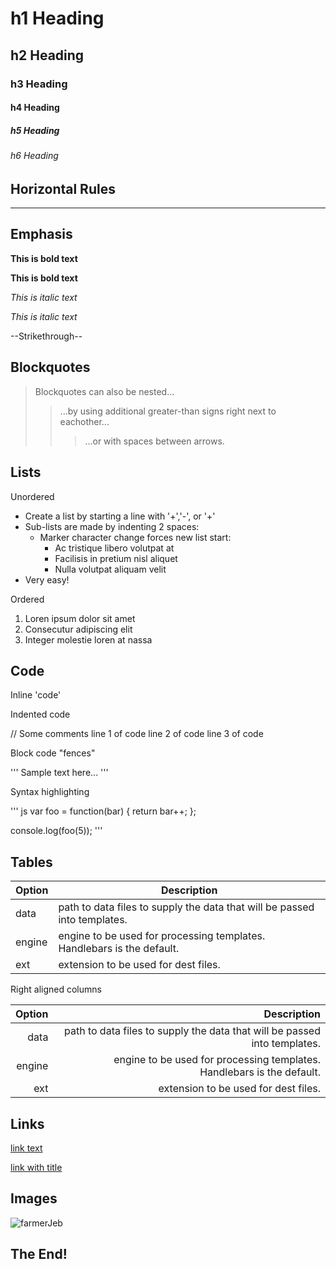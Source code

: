 # h1 Heading
## h2 Heading
### h3 Heading
#### h4 Heading
##### h5 Heading
###### h6 Heading


## Horizontal Rules

----


## Emphasis

**This is bold text**

__This is bold text__

*This is italic text*

_This is italic text_

--Strikethrough--


## Blockquotes


> Blockquotes can also be nested...
>> ...by using additional greater-than signs right next to eachother...
> > > ...or with spaces between arrows.


 ## Lists

Unordered

+ Create a list by starting a line with '+','-', or '+'
+ Sub-lists are made by indenting 2 spaces:
  - Marker character change forces new list start:
    + Ac tristique libero volutpat at
    + Facilisis in pretium nisl aliquet
    - Nulla volutpat aliquam velit
+ Very easy!

Ordered

1. Loren ipsum dolor sit amet
2. Consecutur adipiscing elit
3. Integer molestie loren at nassa

## Code

Inline 'code'

Indented code

  // Some comments
  line 1 of code
  line 2 of code
  line 3 of code


  Block code "fences"

  '''
  Sample text here...
  '''

  Syntax highlighting

  ''' js
  var foo = function(bar)  {
    return bar++;
  };

  console.log(foo(5));
  '''

  ## Tables

  | Option | Description |
  | ------ | ----------- |
  | data   | path to data files to supply the data that will be passed into templates. |
  | engine | engine to be used for processing templates. Handlebars is the default. |
  | ext    | extension to be used for dest files. |

  Right aligned columns

  | Option | Description |
  | ------: | -----------:|
  | data   | path to data files to supply the data that will be passed into templates. |
  | engine | engine to be used for processing templates. Handlebars is the default. |
  | ext    | extension to be used for dest files. |


  ## Links

[link text](https://dasteel420.github.io/DanielSteele3D.github.io/)

[link with title](https://dasteel420.github.io/DanielSteele3D.github.io/ "title text!")

## Images

![farmerJeb](https://octodex.github.com/images/farmerJeb.png)

## The End!
 
